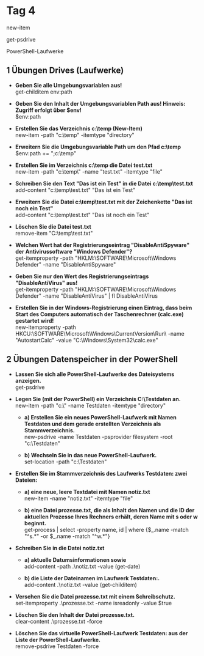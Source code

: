 # Tag 4

<tagbar>
  <p>new-item</p><p>get-psdrive</p><p>PowerShell-Laufwerke</p>
</tagbar>

## 1 Übungen Drives (Laufwerke)

- **Geben Sie alle Umgebungsvariablen aus!**  
get-childitem env:path

- **Geben Sie den Inhalt der Umgebungsvariablen Path aus! Hinweis: Zugriff erfolgt über $env!**  
$env:path

- **Erstellen Sie das Verzeichnis c:\temp (New-Item)**    
new-item -path "c:\temp" -itemtype "directory"

- **Erweitern Sie die Umgebungsvariable Path um den Pfad c:\temp**  
$env:path += ";c:\temp"

- **Erstellen Sie im Verzeichnis c:\temp die Datei test.txt**  
new-item -path "c:\temp\\" -name "test.txt" -itemtype "file"

- **Schreiben Sie den Text "Das ist ein Test" in die Datei c:\temp\test.txt**  
add-content "c:\temp\test.txt" "Das ist ein Test"

- **Erweitern Sie die Datei c:\temp\test.txt mit der Zeichenkette "Das ist noch ein Test"**  
add-content "c:\temp\test.txt" "Das ist noch ein Test"

- **Löschen Sie die Datei test.txt**  
remove-item "C:\temp\test.txt"

- **Welchen Wert hat der Registrierungseintrag "DisableAntiSpyware" der Antivirussoftware "Windows Defender"?**  
get-itemproperty -path "HKLM:\SOFTWARE\Microsoft\Windows Defender" -name "DisableAntiSpyware"

- **Geben Sie nur den Wert des Registrierungseintrags "DisableAntiVirus" aus!**  
get-itemproperty -path "HKLM:\SOFTWARE\Microsoft\Windows Defender" -name "DisableAntiVirus" | fl DisableAntiVirus

- **Erstellen Sie in der Windows-Registrierung einen Eintrag, dass beim Start des Computers automatisch der Taschenrechner (calc.exe) gestartet wird!**  
new-itemproperty -path HKCU:\SOFTWARE\Microsoft\Windows\CurrentVersion\Run\ -name "AutostartCalc" -value "C:\Windows\System32\calc.exe"

## 2 Übungen Datenspeicher in der PowerShell

- **Lassen Sie sich alle PowerShell-Laufwerke des Dateisystems anzeigen.**  
get-psdrive

- **Legen Sie (mit der PowerShell) ein Verzeichnis C:\Testdaten an.**  
new-item -path "c:\\" -name Testdaten -itemtype "directory"

  - **a) Erstellen Sie ein neues PowerShell-Laufwerk mit Namen Testdaten und dem gerade erstellten Verzeichnis als Stammverzeichnis.**  
  new-psdrive -name Testdaten -psprovider filesystem -root "c:\Testdaten"

  - **b) Wechseln Sie in das neue PowerShell-Laufwerk.**  
  set-location -path "c:\Testdaten"

- **Erstellen Sie im Stammverzeichnis des Laufwerks Testdaten: zwei Dateien:**  

  - **a) eine neue, leere Textdatei mit Namen notiz.txt**  
  new-item -name "notiz.txt" -itemtype "file"

  - **b) eine Datei prozesse.txt, die als Inhalt den Namen und die ID der aktuellen Prozesse Ihres Rechners erhält, deren Name mit s oder w beginnt.**  
  get-process | select -property name, id | where {$\_.name -match "^s.\*" -or $_.name -match "^w.*"}

- **Schreiben Sie in die Datei notiz.txt**  

  - **a) aktuelle Datumsinformationen sowie**  
  add-content -path .\notiz.txt -value (get-date)

  - **b) die Liste der Dateinamen im Laufwerk Testdaten:.**  
  add-content .\notiz.txt -value (get-childitem)

- **Versehen Sie die Datei prozesse.txt mit einem Schreibschutz.**  
set-itemproperty .\prozesse.txt -name isreadonly -value $true

- **Löschen Sie den Inhalt der Datei prozesse.txt.**  
clear-content .\prozesse.txt -force

- **Löschen Sie das virtuelle PowerShell-Laufwerk Testdaten: aus der Liste der PowerShell-Laufwerke.**  
remove-psdrive Testdaten -force